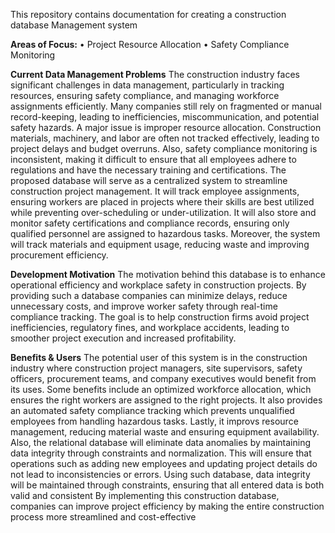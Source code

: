 This repository contains documentation for creating a construction database Management system

**Areas of Focus:**
•	Project Resource Allocation
•	Safety Compliance Monitoring

**Current Data Management Problems**
The construction industry faces significant challenges in data management, particularly in tracking resources, ensuring safety compliance, and managing workforce assignments efficiently. Many companies still rely on fragmented or manual record-keeping, leading to inefficiencies, miscommunication, and potential safety hazards. A major issue is improper resource allocation. Construction materials, machinery, and labor are often not tracked effectively, leading to project delays and budget overruns. Also, safety compliance monitoring is inconsistent, making it difficult to ensure that all employees adhere to regulations and have the necessary training and certifications.
The proposed database will serve as a centralized system to streamline construction project management. It will track employee assignments, ensuring workers are placed in projects where their skills are best utilized while preventing over-scheduling or under-utilization. It will also store and monitor safety certifications and compliance records, ensuring only qualified personnel are assigned to hazardous tasks. Moreover, the system will track materials and equipment usage, reducing waste and improving procurement efficiency.

**Development Motivation**
The motivation behind this database is to enhance operational efficiency and workplace safety in construction projects. By providing such a database companies can minimize delays, reduce unnecessary costs, and improve worker safety through real-time compliance tracking. The goal is to help construction firms avoid project inefficiencies, regulatory fines, and workplace accidents, leading to smoother project execution and increased profitability.

**Benefits & Users**
The potential user of this system is in the construction industry where construction project managers, site supervisors, safety officers, procurement teams, and company executives would benefit from its uses. Some benefits include an optimized workforce allocation, which ensures the right workers are assigned to the right projects. It also provides an automated safety compliance tracking which prevents unqualified employees from handling hazardous tasks. Lastly, it improvs resource management, reducing material waste and ensuring equipment availability.  Also, the relational database will eliminate data anomalies by maintaining data integrity through constraints and normalization. This will ensure that operations such as adding new employees and updating project details do not lead to inconsistencies or errors. Using such database, data integrity will be maintained through constraints, ensuring that all entered data is both valid and consistent
By implementing this construction database, companies can improve project efficiency by making the entire construction process more streamlined and cost-effective
